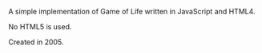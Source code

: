 A simple implementation of Game of Life written in JavaScript and HTML4.

No HTML5 is used.

Created in 2005.
